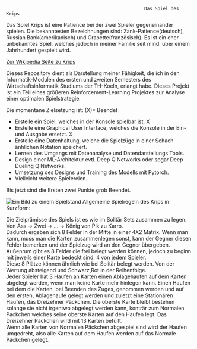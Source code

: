                                                         Das Spiel des Krips

Das Spiel Krips ist eine Patience bei der zwei Spieler gegeneinander spielen. Die bekanntesten Bezeichnungen sind: Zank-Patience(deutsch), Russian Bank(amerikanisch) und Crapette(französisch).
Es ist ein eher unbekanntes Spiel, welches jedoch in meiner Familie seit mind. über einem Jahrhundert gespielt wird.

[Zur Wikipedia Seite zu Krips](https://de.wikipedia.org/wiki/Zank-Patience)

Dieses Repository dient als Darstellung meiner Fähigkeit, die ich in den Informatik-Modulen des ersten und zweiten Semesters des Wirtschaftsinformatik Studiums der TH-Koeln, erlangt habe.
Dieses Projekt ist ein Teil eines größeren Reinforcement-Learning Projektes zur Analyse einer optimalen Spielstrategie. 

Die momentane Zielsetzung ist: (X)= Beendet
- Erstelle ein Spiel, welches in der Konsole spielbar ist.                                        X
- Erstelle eine Graphical User Interface, welches die Konsole in der Ein- und Ausgabe ersetzt.    X
- Erstelle eine Datenhaltung, welche die Spielzüge in einer Schach änhlichen Notation speichert.
- Lernen des Umgangs mit Datenanalyse und Datendarstellungs Tools.
- Design einer ML-Architektur evtl. Deep Q Networks oder sogar Deep Dueling Q Networks.
- Umsetzung des Designs und Training des Modells mit Pytorch.
- Vielleicht weitere Spielereien.

Bis jetzt sind die Ersten zwei Punkte grob Beendet.

![Ein Bild zu einem Spielstand](https://upload.wikimedia.org/wikipedia/commons/c/c6/Russian_Bank%2C_Crapette%2C_Tunj_card_game.jpg)
Allgemeine Spielregeln des Krips in Kurzform:  
  
Die Zielprämisse des Spiels ist es wie im Solitär Sets  zusammen zu legen. Von Ass -> Zwei -> ... -> König von Pik zu Karro.  
Dadurch ergeben sich 8 Felder in der Mitte in einer 4X2 Matrix.
Wenn man kann, muss man die Karten zusammenlegen sonst, kann der Gegner diesen Fehler bemerken und der Spielzug wird an den Gegner übergeben.  
Außenrum gibt es 8 Felder die frei belegt werden können, jedoch zu beginn mit jeweils einer Karte bedeckt sind. 4 von jedem Spieler.  
Diese 8 Plätze können ähnlich wie  bei Solitär belegt werden. Von der Wertung absteigend und Schwarz,Rot in der Reihenfolge.  
Jeder Spieler hat 3 Haufen an Karten einen Ablagehaufen auf dem Karten abgelegt werden, wenn man keine Karte mehr hinlegen kann. Einen Haufen bei dem die Karten, bei Beenden des Zuges, genommen werden und auf den ersten, Ablagehaufe gelegt werden und zuletzt eine Stationären Haufen, das Dreizehner Päckchen. Die oberste Karte bleibt bestehen solange sie nicht irgentwo abgelegt werden kann, konträr zum Normalen Packchen welches seine oberste Karten auf den Haufen legt.  Das Dreizehner Päckchen wird mit 13 Karten befüllt.   
Wenn alle Karten von Normalen Päckchen abgespiel sind wird der Haufen umgedreht, also alle Karten auf dem Haufen werden auf das Normale Päckchen gelegt.





